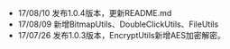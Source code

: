 * 17/08/10 发布1.0.4版本，更新README.md
* 17/08/09 新增BitmapUtils、DoubleClickUtils、FileUtils
* 17/07/26 发布1.0.3版本，EncryptUtils新增AES加密解密。